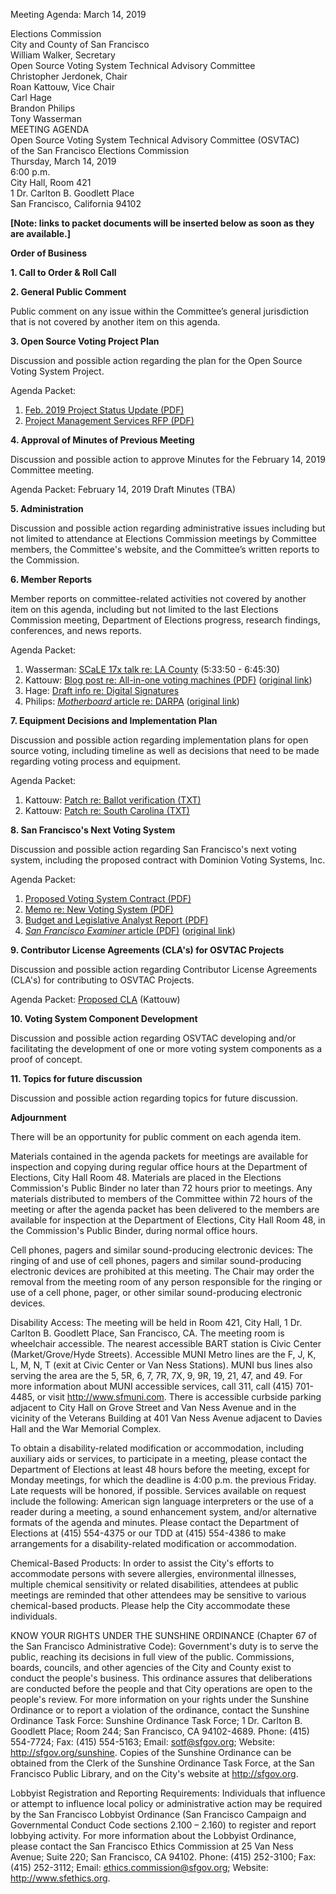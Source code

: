 Meeting Agenda: March 14, 2019

<div id="meeting_header_right" class="headered">
Elections Commission<br>
City and County of San Francisco<br>
William Walker, Secretary<br>
</div>

<div class="headered">
Open Source Voting System Technical Advisory Committee<br>
Christopher Jerdonek, Chair<br>
Roan Kattouw, Vice Chair<br>
Carl Hage<br>
Brandon Philips<br>
Tony Wasserman<br>
</div>

<div id="meeting_header_main" class="headered">
MEETING AGENDA<br>
Open Source Voting System Technical Advisory Committee (OSVTAC)<br>
of the San Francisco Elections Commission<br>
Thursday, March 14, 2019<br>
6:00 p.m.<br>
City Hall, Room 421<br>
1 Dr. Carlton B. Goodlett Place<br>
San Francisco, California 94102<br>
</div>

**[Note: links to packet documents will be inserted below as soon as they
are available.]**

**Order of Business**


**1\. Call to Order & Roll Call**


**2\. General Public Comment**

Public comment on any issue within the Committee’s general jurisdiction that
is not covered by another item on this agenda.


**3\. Open Source Voting Project Plan**

Discussion and possible action regarding the plan for the Open Source Voting
System Project.

Agenda Packet:

1. [Feb. 2019 Project Status Update (PDF)](/files/meetings/2019/2019-03-14/packet/Feb_2019_OSV_Status_Update.pdf)
2. [Project Management Services RFP (PDF)](/files/meetings/2019/2019-03-14/packet/RFP_Project_Mgmt_Services.pdf)


**4\. Approval of Minutes of Previous Meeting**

Discussion and possible action to approve Minutes for the February 14, 2019
Committee meeting.

Agenda Packet:
February 14, 2019 Draft Minutes (TBA)


**5\. Administration**

Discussion and possible action regarding administrative issues including but
not limited to attendance at Elections Commission meetings by Committee
members, the Committee's website, and the Committee’s written reports to the
Commission.


**6\. Member Reports**

Member reports on committee-related activities not covered by another item on
this agenda, including but not limited to the last Elections Commission
meeting, Department of Elections progress, research findings, conferences,
and news reports.

Agenda Packet:

1. Wasserman: [SCaLE 17x talk re: LA County](https://youtu.be/7iId3eWhgSI?t=5h33m50s) (5:33:50 - 6:45:30)
2. Kattouw: [Blog post re: All-in-one voting machines
(PDF)](/files/meetings/2019/2019-03-14/packet/Reexamination-all-in-one.pdf)
([original link](https://freedom-to-tinker.com/2019/03/08/reexamination-of-an-all-in-one-voting-machine/))
3. Hage: [Draft info re: Digital Signatures](/files/meetings/2019/2019-03-14/packet/hage-digsig.md)
4. Philips: [_Motherboard_ article re: DARPA](/files/meetings/2019/2019-03-14/packet/DARPA_Voting_Motherboard.pdf)
([original link](https://motherboard.vice.com/en_us/article/yw84q7/darpa-is-building-a-dollar10-million-open-source-secure-voting-system))


**7\. Equipment Decisions and Implementation Plan**

Discussion and possible action regarding implementation plans for open source
voting, including timeline as well as decisions that need to be made
regarding voting process and equipment.

Agenda Packet:

1. Kattouw: [Patch re: Ballot verification (TXT)](/files/meetings/2019/2019-03-14/packet/kattouw-patch-ballot-verification-paper.txt)
2. Kattouw: [Patch re: South Carolina (TXT)](/files/meetings/2019/2019-03-14/packet/kattouw-patch-south-carolina.txt)


**8\. San Francisco's Next Voting System**

Discussion and possible action regarding San Francisco's next voting system,
including the proposed contract with Dominion Voting Systems, Inc.

Agenda Packet:

1. [Proposed Voting System Contract (PDF)](/files/meetings/2019/2019-03-14/packet/Proposed_Voting_System_Contract.pdf)
2. [Memo re: New Voting System (PDF)](/files/meetings/2019/2019-03-14/packet/Memo_re_New_Voting_System.pdf)
3. [Budget and Legislative Analyst Report (PDF)](/files/meetings/2019/2019-03-14/packet/Budget_and_Leg_Analyst_Report.pdf)
4. [_San Francisco Examiner_ article (PDF)](/files/meetings/2019/2019-03-14/packet/SF_Examiner_Upgrade_voting_machines.pdf)
([original link](http://www.sfexaminer.com/sf-upgrade-voting-machines-keeps-eye-developing-open-source-system/))


**9\. Contributor License Agreements (CLA's) for OSVTAC Projects**

Discussion and possible action regarding Contributor License Agreements
(CLA's) for contributing to OSVTAC Projects.

Agenda Packet:
[Proposed CLA](/files/meetings/2019/2019-03-14/packet/Proposed_CLA_Kattouw.md) (Kattouw)


**10\. Voting System Component Development**

Discussion and possible action regarding OSVTAC developing and/or
facilitating the development of one or more voting system components as a
proof of concept.


**11\. Topics for future discussion**

Discussion and possible action regarding topics for future discussion.


**Adjournment**


There will be an opportunity for public comment on each agenda item.

Materials contained in the agenda packets for meetings are available for
inspection and copying during regular office hours at the Department of
Elections, City Hall Room 48. Materials are placed in the Elections
Commission's Public Binder no later than 72 hours prior to meetings. Any
materials distributed to members of the Committee within 72 hours of the
meeting or after the agenda packet has been delivered to the members are
available for inspection at the Department of Elections, City Hall Room 48,
in the Commission's Public Binder, during normal office hours.

Cell phones, pagers and similar sound-producing electronic devices: The
ringing of and use of cell phones, pagers and similar sound-producing
electronic devices are prohibited at this meeting. The Chair may order the
removal from the meeting room of any person responsible for the ringing or
use of a cell phone, pager, or other similar sound-producing electronic
devices.

Disability Access: The meeting will be held in Room 421, City Hall, 1 Dr.
Carlton B. Goodlett Place, San Francisco, CA. The meeting room is wheelchair
accessible. The nearest accessible BART station is Civic Center
(Market/Grove/Hyde Streets). Accessible MUNI Metro lines are the F, J, K, L,
M, N, T (exit at Civic Center or Van Ness Stations). MUNI bus lines also
serving the area are the 5, 5R, 6, 7, 7R, 7X, 9, 9R, 19, 21, 47, and 49. For
more information about MUNI accessible services, call 311, call (415)
701-4485, or visit <http://www.sfmuni.com>. There is accessible curbside
parking adjacent to City Hall on Grove Street and Van Ness Avenue and in the
vicinity of the Veterans Building at 401 Van Ness Avenue adjacent to Davies
Hall and the War Memorial Complex.

To obtain a disability-related modification or accommodation, including
auxiliary aids or services, to participate in a meeting, please contact the
Department of Elections at least 48 hours before the meeting, except for
Monday meetings, for which the deadline is 4:00 p.m. the previous Friday.
Late requests will be honored, if possible. Services available on request
include the following: American sign language interpreters or the use of a
reader during a meeting, a sound enhancement system, and/or alternative
formats of the agenda and minutes. Please contact the Department of Elections
at (415) 554-4375 or our TDD at (415) 554-4386 to make arrangements for a
disability-related modification or accommodation.

Chemical-Based Products: In order to assist the City's efforts to accommodate
persons with severe allergies, environmental illnesses, multiple chemical
sensitivity or related disabilities, attendees at public meetings are
reminded that other attendees may be sensitive to various chemical-based
products. Please help the City accommodate these individuals.

KNOW YOUR RIGHTS UNDER THE SUNSHINE ORDINANCE (Chapter 67 of the San
Francisco Administrative Code): Government's duty is to serve the public,
reaching its decisions in full view of the public. Commissions, boards,
councils, and other agencies of the City and County exist to conduct the
people's business. This ordinance assures that deliberations are conducted
before the people and that City operations are open to the people's review.
For more information on your rights under the Sunshine Ordinance or to report
a violation of the ordinance, contact the Sunshine Ordinance Task Force:
Sunshine Ordinance Task Force; 1 Dr. Carlton B. Goodlett Place; Room 244; San
Francisco, CA 94102-4689. Phone: (415) 554-7724; Fax: (415) 554-5163; Email:
<sotf@sfgov.org>; Website: <http://sfgov.org/sunshine>. Copies of the Sunshine
Ordinance can be obtained from the Clerk of the Sunshine Ordinance Task
Force, at the San Francisco Public Library, and on the City's website at
<http://sfgov.org>.

Lobbyist Registration and Reporting Requirements: Individuals that influence
or attempt to influence local policy or administrative action may be required
by the San Francisco Lobbyist Ordinance (San Francisco Campaign and
Governmental Conduct Code sections 2.100 – 2.160) to register and report
lobbying activity. For more information about the Lobbyist Ordinance, please
contact the San Francisco Ethics Commission at 25 Van Ness Avenue; Suite 220;
San Francisco, CA 94102. Phone: (415) 252-3100; Fax: (415) 252-3112; Email:
<ethics.commission@sfgov.org>; Website: <http://www.sfethics.org>.
